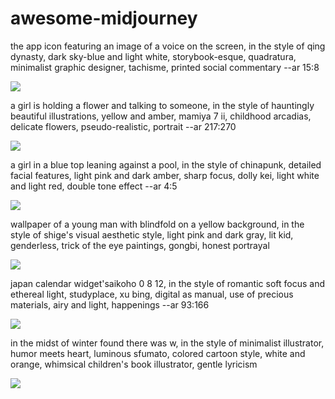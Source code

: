 # awesome-midjourney

the app icon featuring an image of a voice on the screen, in the style of qing dynasty, dark sky-blue and light white, storybook-esque, quadratura, minimalist graphic designer, tachisme, printed social commentary --ar 15:8

![](images/chazprogibator6_the_app_icon_featuring_an_image_of_a_voice_on_t_06765693-588f-49e7-aaec-865843dbafac.png)

a girl is holding a flower and talking to someone, in the style of hauntingly beautiful illustrations, yellow and amber, mamiya 7 ii, childhood arcadias, delicate flowers, pseudo-realistic, portrait --ar 217:270

![](images/chazprogibator6_a_girl_is_holding_a_flower_and_talking_to_someo_baf946f7-975e-4915-8adb-d950675ecbb8.png)

a girl in a blue top leaning against a pool, in the style of chinapunk, detailed facial features, light pink and dark amber, sharp focus, dolly kei, light white and light red, double tone effect --ar 4:5

![](images/chazprogibator6_a_girl_in_a_blue_top_leaning_against_a_pool_in__f0b215e1-f036-427d-8bc4-37ca09977566.png)

wallpaper of a young man with blindfold on a yellow background, in the style of shige's visual aesthetic style, light pink and dark gray, lit kid, genderless, trick of the eye paintings, gongbi, honest portrayal

![](images/nuxwaideqoj1_wallpaper_of_a_young_man_with_blindfold_on_a_yello_b05c660b-5e9c-4d11-af9e-eae5813fe5fe.png)

japan calendar widget'saikoho 0 8 12, in the style of romantic soft focus and ethereal light, studyplace, xu bing, digital as manual, use of precious materials, airy and light, happenings --ar 93:166

![](images/nuxwaideqoj1_japan_calendar_widgetsaikoho_0_8_12_in_the_style_o_744babcf-6466-43b5-845a-9e795be9474b.png)

in the midst of winter found there was w, in the style of minimalist illustrator, humor meets heart, luminous sfumato, colored cartoon style, white and orange, whimsical children's book illustrator, gentle lyricism

![](images/chazprogibator6_in_the_midst_of_winter_found_there_was_w_in_the_fc97bf2d-1a42-453a-b624-81872899f38e.png)
